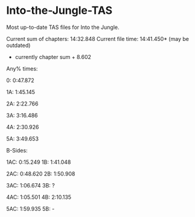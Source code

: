 # Into-the-Jungle-TAS
Most up-to-date TAS files for Into the Jungle.

Current sum of chapters:   14:32.848
Current file time:         14:41.450*
(may be outdated)
* currently chapter sum + 8.602

Any% times:

0:  0:47.872

1A: 1:45.145

2A: 2:22.766

3A: 3:16.486

4A: 2:30.926

5A: 3:49.653


B-Sides:

1AC: 0:15.249
1B:  1:41.048

2AC: 0:48.620
2B:  1:50.908

3AC: 1:06.674
3B:  ?

4AC: 1:05.501
4B:  2:10.135

5AC: 1:59.935
5B:  -